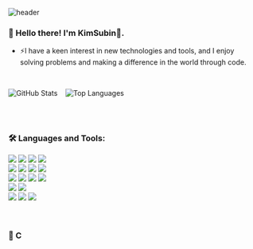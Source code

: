![header](https://capsule-render.vercel.app/api?type=waving&color=gradient&height=250&section=header&text=KimSubin&fontSize=55)

### 🌈 Hello there! I'm KimSubin👋.
<ul>
  <li>⚡I have a keen interest in new technologies and tools, and I enjoy solving problems and making a difference in the world through code.</li>
</ul>

<br>

<img src="https://github-readme-stats.vercel.app/api?username=KingGodSubin&show_icons=true&theme=algolia" alt="GitHub Stats">&nbsp;&nbsp;&nbsp;
<img src="https://github-readme-stats.vercel.app/api/top-langs/?username=KingGodSubin&layout=compact&theme=algolia" alt="Top Languages">

<br>
<br>

### 🛠 Languages and Tools:
<div>
  <img src="https://img.shields.io/badge/Python-3776AB?style=flat-square&logo=Python&logoColor=white"/>
  <img src="https://img.shields.io/badge/Java-007396?style=flat-squaret&logo=OpenJDK&logoColor=white"/>
  <img src="https://img.shields.io/badge/C-A8B9CC?style=flat-squaret&logo=C&logoColor=white"/>
  <img src="https://img.shields.io/badge/c++-00599C?style=flat-squaret&logo=c%2B%2B&logoColor=white">
  <br>
  <img src="https://img.shields.io/badge/CSS3-1572B6?style=flat-square&logo=CSS3&logoColor=white"/> </t>
  <img src="https://img.shields.io/badge/HTML5-E34F26?style=flat-square&logo=HTML5&logoColor=white"/> 
  <img src="https://img.shields.io/badge/JavaScript-F7DF1E?style=flat-square&logo=JavaScript&logoColor=white"/>
  <img src="https://img.shields.io/badge/Node.js-339933?style=flat-square&logo=Node.js&logoColor=white"/>
  <br>
  <img src="https://img.shields.io/badge/PyCharm-000000?style=flat-square&logo=PyCharm&logoColor=white"/>
  <img src="https://img.shields.io/badge/Django-092E20?style=flat-square&logo=Django&logoColor=white"/>
  <img src="https://img.shields.io/badge/pandas-150458?style=flat-square&logo=pandas&logoColor=white"/>
  <img src="https://img.shields.io/badge/numpy-013243?style=flat-square&logo=numpy&logoColor=white"/>
  <br>
  <img src="https://img.shields.io/badge/oracle-F80000?style=flat-square&logo=oracle&logoColor=white"> 
  <img src="https://img.shields.io/badge/mysql-4479A1?style=flat-square&logo=mysql&logoColor=white">
  <br>
  <img src="https://img.shields.io/badge/Amazone AWS-232F3E?style=flat-square&logo=Amazon AWS&logoColor=white">
  <img src="https://img.shields.io/badge/NGINX-009639?style=flat-square&logo=NGINX&logoColor=white">
  <img src="https://img.shields.io/badge/Gunicorn-499848?style=flat-square&logo=Gunicorn&logoColor=white">
</div>

<br>
<br>

### 🤗 C
